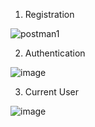 
1. Registration

![postman1](https://github.com/LeyaSky/Postman/assets/105641453/d9575f08-e419-4daa-95a4-c3d47968c8d8)

2. Authentication

![image](https://github.com/LeyaSky/Postman/assets/105641453/3a4a63b5-191d-4b30-bb39-6528eec886af)

3. Current User

![image](https://github.com/LeyaSky/Postman/assets/105641453/85ad38e7-9579-451d-80fa-6b13dc1c30a9)

